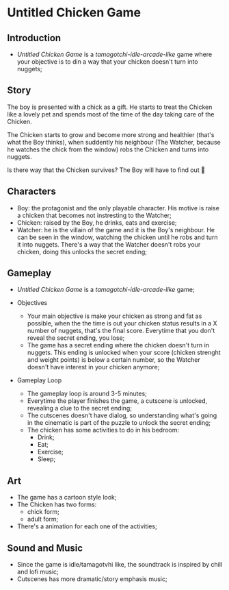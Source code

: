 # Untitled Chicken Game

## Introduction
- *Untitled Chicken Game* is a *tamagotchi-idle-arcade-like* game where your objective is to din a way that your chicken doesn't turn into nuggets;

## Story

The boy is presented with a chick as a gift. He starts to treat the Chicken like a lovely pet and spends most of the time of the day taking care of the Chicken.

The Chicken starts to grow and become more strong and healthier (that's what the Boy thinks), when suddently his neighbour (The Watcher, because he watches the chick from the window) robs the Chicken and turns into nuggets. 

Is there way that the Chicken survives? The Boy will have to find out 🤔

## Characters

- Boy: the protagonist and the only playable character. His motive is raise a chicken that becomes not instresting to the Watcher;
- Chicken: raised by the Boy, he drinks, eats and exercise;
- Watcher: he is the villain of the game and it is the Boy's neighbour. He can be seen in the window, watching the chicken until he robs and turn it into nuggets. There's a way that the Watcher doesn't robs your chicken, doing this unlocks the secret ending;

## Gameplay
- *Untitled Chicken Game* is a *tamagotchi-idle-arcade-like* game;
- Objectives
  - Your main objective is make your chicken as strong and fat as possible, when the the time is out your chicken status results in a X number of nuggets, that's the final score. Everytime that you don't reveal the secret ending, you lose;
  - The game has a secret ending where the chicken doesn't turn in nuggets. This ending is unlocked when your score (chicken strenght and weight points) is below a certain number, so the Watcher doesn't have interest in your chicken anymore;

- Gameplay Loop
  - The gameplay loop is around 3-5 minutes;
  - Everytime the player finishes the game, a cutscene is unlocked, revealing a clue to the secret ending; 
  - The cutscenes doesn't have dialog, so understanding what's going in the cinematic is part of the puzzle to unlock the secret ending;
  - The chicken has some activities to do in his bedroom:
    - Drink;
    - Eat;
    - Exercise;
    - Sleep;

## Art

- The game has a cartoon style look;
- The Chicken has two forms:
  - chick form;
  - adult form;
- There's a animation for each one of the activities;

## Sound and Music

- Since the game is idle/tamagotvhi like, the soundtrack is inspired by chill and lofi music;
- Cutscenes has more dramatic/story emphasis music;